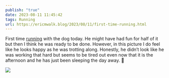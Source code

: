```yaml
---
publish: "true"
date: 2023-08-11 11:45:42
tags: Running
url: https://ericmwalk.blog/2023/08/11/first-time-running.html
---
```


First time [running](https://strava.com/activities/9626352563) with the dog today. He might have had fun for half of it but then I think he was ready to be done. However, in this picture I do feel like he looks happy as he was trotting along.  Honestly, he didn’t look like he was working that hard but seems to be tired out even now that it is the afternoon and he has just been sleeping the day away. 🐶

![](https://ericmwalk.blog/uploads/2023/8827baf638.jpg)